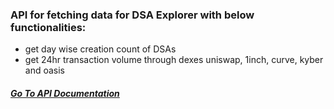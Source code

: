 ### API for fetching data for DSA Explorer with below functionalities:
* get day wise creation count of DSAs
* get 24hr transaction volume through dexes uniswap, 1inch, curve, kyber and oasis

##### [Go To API Documentation](https://documenter.getpostman.com/view/10301892/T1LJk8xS?version=latest)